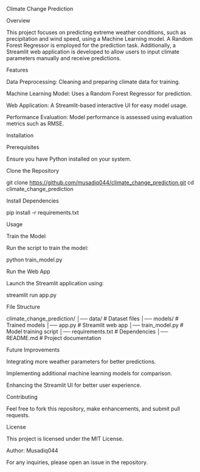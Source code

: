 Climate Change Prediction

Overview

This project focuses on predicting extreme weather conditions, such as precipitation and wind speed, using a Machine Learning model. A Random Forest Regressor is employed for the prediction task. Additionally, a Streamlit web application is developed to allow users to input climate parameters manually and receive predictions.

Features

Data Preprocessing: Cleaning and preparing climate data for training.

Machine Learning Model: Uses a Random Forest Regressor for prediction.

Web Application: A Streamlit-based interactive UI for easy model usage.

Performance Evaluation: Model performance is assessed using evaluation metrics such as RMSE.

Installation

Prerequisites

Ensure you have Python installed on your system.

Clone the Repository

git clone https://github.com/musadiq044/climate_change_prediction.git
cd climate_change_prediction

Install Dependencies

pip install -r requirements.txt

Usage

Train the Model

Run the script to train the model:

python train_model.py

Run the Web App

Launch the Streamlit application using:

streamlit run app.py

File Structure

climate_change_prediction/
│── data/                   # Dataset files
│── models/                 # Trained models
│── app.py                  # Streamlit web app
│── train_model.py          # Model training script
│── requirements.txt        # Dependencies
│── README.md               # Project documentation

Future Improvements

Integrating more weather parameters for better predictions.

Implementing additional machine learning models for comparison.

Enhancing the Streamlit UI for better user experience.

Contributing

Feel free to fork this repository, make enhancements, and submit pull requests.

License

This project is licensed under the MIT License.

Author: Musadiq044

For any inquiries, please open an issue in the repository.
